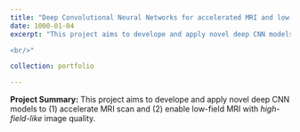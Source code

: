 ```yaml
---
title: "Deep Convolutional Neural Networks for accelerated MRI and low-field MRI"
date: 1000-01-04
excerpt: "This project aims to develope and apply novel deep CNN models to (1) accelerate MRI scan and (2) enable _high-field-like_ image quality of low-field MRI. 

<br/>"

collection: portfolio

---
```

**Project Summary:** This project aims to develope and apply novel deep CNN models to (1) accelerate MRI scan and (2) enable low-field MRI with _high-field-like_ image quality.
